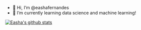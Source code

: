 - 👋 Hi, I’m @eashafernandes
- 🌱 I’m currently learning data science and machine learning!

<!---
eashafernandes/eashafernandes is a ✨ special ✨ repository because its `README.md` (this file) appears on your GitHub profile.
You can click the Preview link to take a look at your changes.
--->

[![Easha's github stats](https://github-readme-stats.vercel.app/api?username=eashafernandes&count_private=true&show_icons=true&theme=radical&hide_rank=false)](https://github.com/anuraghazra/github-readme-stats)
